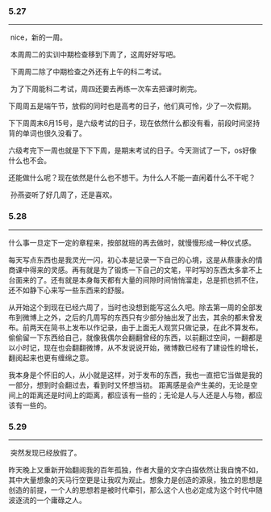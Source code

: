 ### 5.27

---

​	nice，新的一周。

​	本周周二的实训中期检查移到下周了，这周好好写吧。

​	下周周二除了中期检查之外还有上午的科二考试。

​	为了下周能科二考试，周四还要去再练一次车去把课时刷完。

​	下周周五是端午节，放假的同时也是高考的日子，他们真可怜，少了一次假期。

​	下下周周末6月15号，是六级考试的日子，现在依然什么都没有看，前段时间坚持背的单词也很久没看了。

​	六级考完下一周也就是下下下周，是期末考试的日子。今天测试了一下，os好像什么也不会。

​	还能做什么呢？现在依然是什么也不想干。为什么人不能一直闲着什么不干呢？

​	孙燕姿听了好几周了，还是喜欢。

### 5.28

---

​	什么事一旦定下一定的章程来，按部就班的再去做时，就慢慢形成一种仪式感。

​	每天写点东西也是我灵光一闪，初心本是记录一下自己的心境，这是从蔡康永的情商课中得来的灵感。再有就是为了锻炼一下自己的文笔，平时写的东西太多拿不上台面来的了。还有就是本身每天都有大量的间隙时间悄悄溜走，总是抓也抓不住，还不如静下心来写一些东西来的舒服。

​	从开始这个到现在已经六周了，当时也没想到能写这么久吧。除去第一周的全部发布到微博上之外，之后的几周写的东西只有少部分抽出发了出去，其余的都未曾发布。前两天在简书上发布以作记录，由于上面无人观赏只做记录，在此不算发布。偷偷留一下东西给自己，就像我偶尔会翻翻曾经的东西，以前翻过空间，一翻都是以小时记，现在也会翻翻微博，从不发说说开始，微博数已经有了建设性的增长，翻阅起来也更有缠绵之意。

​	我本身是个怀旧的人，从小就是这样，对于发布的东西，我也一直把它当做是我的一部分，想到时会翻过去，看到时又怀想当初。  距离感是会产生美的，无论是空间上的距离还是时间上的距离，都应该有一些的；无论是人与人还是人与物，都应该有一些的。

### 5.29

---

​	突然发现已经放假了。

​	昨天晚上又重新开始翻阅我的百年孤独，作者大量的文字白描依然让我自愧不如，其中大量想象的天马行空更是让我叹为观止。想象力是创造的源泉，独立的思想是创造的前提，一个人的思想若是被时代牵引，那么这个人也必定成为这个时代中随波逐流的一个庸碌之人。

